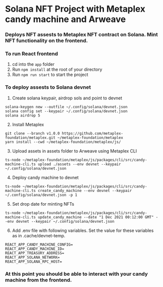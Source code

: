 # Solana NFT Project with Metaplex candy machine and Arweave
### Deploys NFT assests to Metaplex NFT contract on Solana. Mint NFT functionality on the frontend.


### To run React frontend
1. cd into the `app` folder
2. Run `npm install` at the root of your directory
3. Run `npm run start` to start the project


### To deploy assests to Solana devnet
1. Create solana keypair, airdrop sols and point to devnet
```shell
solana-keygen new --outfile ~/.config/solana/devnet.json
solana config set --keypair ~/.config/solana/devnet.json
solana airdrop 5
```
2. Install Metaplex
```shell
git clone --branch v1.0.0 https://github.com/metaplex-foundation/metaplex.git ~/metaplex-foundation/metaplex
yarn install --cwd ~/metaplex-foundation/metaplex/js/
```
3. Upload assets in assets folder to Arweave using Metaplex CLI
```shell
ts-node ~/metaplex-foundation/metaplex/js/packages/cli/src/candy-machine-cli.ts upload ./assets --env devnet --keypair ~/.config/solana/devnet.json
```
4. Deploy candy machine to devnet
```shell
ts-node ~/metaplex-foundation/metaplex/js/packages/cli/src/candy-machine-cli.ts create_candy_machine --env devnet --keypair ~/.config/solana/devnet.json -p 1
```
5. Set drop date for minting NFTs
```shell
ts-node ~/metaplex-foundation/metaplex/js/packages/cli/src/candy-machine-cli.ts update_candy_machine --date "1 Dec 2021 00:12:00 GMT" --env devnet --keypair ~/.config/solana/devnet.json
```
6. Add .env file with following variables. Set the value for these variables as in .cache/devnet-temp.
```shell
REACT_APP_CANDY_MACHINE_CONFIG=
REACT_APP_CANDY_MACHINE_ID=
REACT_APP_TREASURY_ADDRESS=
REACT_APP_SOLANA_NETWORK=
REACT_APP_SOLANA_RPC_HOST=
```

### At this point you should be able to interact with your candy machine from the frontend.

